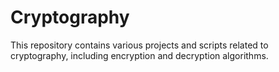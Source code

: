 # Cryptography

This repository contains various projects and scripts related to cryptography, including encryption and decryption algorithms.


